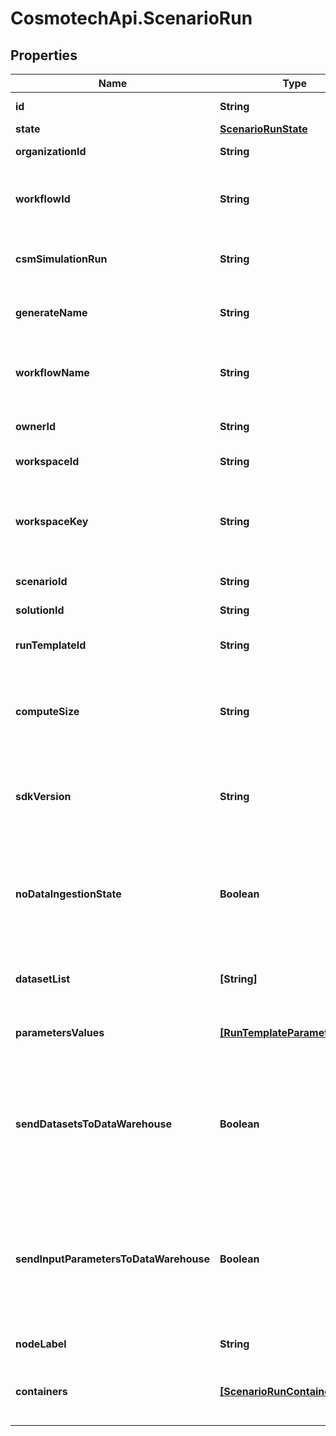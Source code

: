 # CosmotechApi.ScenarioRun

## Properties

Name | Type | Description | Notes
------------ | ------------- | ------------- | -------------
**id** | **String** | the ScenarioRun | [optional] [readonly] 
**state** | [**ScenarioRunState**](ScenarioRunState.md) |  | [optional] 
**organizationId** | **String** | the Organization id | [optional] 
**workflowId** | **String** | the Cosmo Tech compute cluster Argo Workflow Id to search | [optional] 
**csmSimulationRun** | **String** | the Cosmo Tech Simulation Run Id | [optional] [readonly] 
**generateName** | **String** | the base name for workflow name generation | [optional] 
**workflowName** | **String** | the Cosmo Tech compute cluster Argo Workflow Name | [optional] 
**ownerId** | **String** | the user id which own this scenariorun | [optional] [readonly] 
**workspaceId** | **String** | the Workspace Id | [optional] [readonly] 
**workspaceKey** | **String** | technical key for resource name convention and version grouping. Must be unique | [optional] [readonly] 
**scenarioId** | **String** | the Scenario Id | [optional] [readonly] 
**solutionId** | **String** | the Solution Id | [optional] [readonly] 
**runTemplateId** | **String** | the Solution Run Template id | [optional] [readonly] 
**computeSize** | **String** | the compute size needed for this Analysis. Standard sizes are basic and highcpu. Default is basic | [optional] [readonly] 
**sdkVersion** | **String** | the MAJOR.MINOR version used to build the solution solution | [optional] 
**noDataIngestionState** | **Boolean** | set to true if the run template does not use any Datawarehouse consumers (AMQP consumers for Azure) | [optional] 
**datasetList** | **[String]** | the list of Dataset Id associated to this Analysis | [optional] [readonly] 
**parametersValues** | [**[RunTemplateParameterValue]**](RunTemplateParameterValue.md) | the list of Run Template parameters values | [optional] [readonly] 
**sendDatasetsToDataWarehouse** | **Boolean** | whether or not the Datasets values are send to the DataWarehouse prior to Simulation Run. If not set follow the Workspace setting | [optional] [readonly] 
**sendInputParametersToDataWarehouse** | **Boolean** | whether or not the input parameters values are send to the DataWarehouse prior to Simulation Run. If not set follow the Workspace setting | [optional] [readonly] 
**nodeLabel** | **String** | the node label request | [optional] [readonly] 
**containers** | [**[ScenarioRunContainer]**](ScenarioRunContainer.md) | the containers list. This information is not returned by the API. | [optional] 


